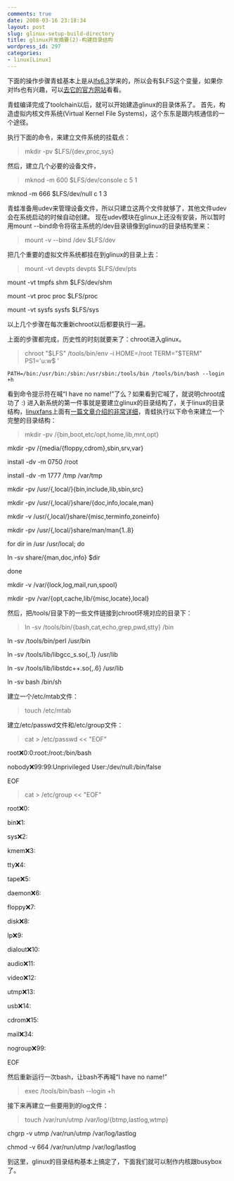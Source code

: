 ```yaml
---
comments: true
date: 2008-03-16 23:18:34
layout: post
slug: glinux-setup-build-directory
title: glinux开发摘要(2)-构建目录结构
wordpress_id: 297
categories:
- linux[Linux]
---
```


下面的操作步骤青蛙基本上是从[lfs6.3](http://www.linuxfromscratch.org/lfs/view/6.3)学来的，所以会有$LFS这个变量，如果你对lfs也有兴趣，可以[去它的官方网站](http://www.linuxfromscratch.org/)看看。





青蛙编译完成了toolchain以后，就可以开始建造glinux的目录体系了。
首先，构造虚拟内核文件系统(Virtual Kernel File Systems)，这个东东是跟内核通信的一个途径。





执行下面的命令，来建立文件系统的挂载点：





> 
  
> 
> mkdir -pv $LFS/{dev,proc,sys}
> 
> 






然后，建立几个必要的设备文件，





> 
  
> 
> mknod -m 600 $LFS/dev/console c 5 1   

  mknod -m 666 $LFS/dev/null c 1 3          
> 
> 






青蛙准备用udev来管理设备文件，所以只建立这两个文件就够了，其他文件udev会在系统启动的时候自动创建。
现在udev模块在glinux上还没有安装，所以暂时用mount --bind命令将宿主系统的/dev目录镜像到glinux的目录结构里来：





> 
  
> 
> mount -v --bind /dev $LFS/dev          
> 
> 






把几个重要的虚拟文件系统都挂在到glinux的目录上去：





> 
  
> 
> mount -vt devpts devpts $LFS/dev/pts   

  mount -vt tmpfs shm $LFS/dev/shm   

  mount -vt proc proc $LFS/proc   

  mount -vt sysfs sysfs $LFS/sys                        
> 
> 






以上几个步骤在每次重新chroot以后都要执行一遍。





上面的步骤都完成，历史性的时刻就要来了：chroot进入glinux。





> 
  
> 
> chroot "$LFS" /tools/bin/env -i HOME=/root TERM="$TERM" PS1='u:w$ '    

    PATH=/bin:/usr/bin:/sbin:/usr/sbin:/tools/bin /tools/bin/bash --login +h
> 
> 






看到命令提示符在喊“I have no name!”了么？如果看到它喊了，就说明chroot成功了 :)
进入新系统的第一件事就是要建立glinux的目录结构了，关于linux的目录结构，[linuxfans](http://www.linuxfans.org/)上面有[一篇文章介绍的非常详细](http://www.linuxfans.org/bbs/thread-182534-1-1.html)，青蛙执行以下命令来建立一个完整的目录结构：





> 
  
> 
> mkdir -pv /{bin,boot,etc/opt,home,lib,mnt,opt}   

  mkdir -pv /{media/{floppy,cdrom},sbin,srv,var}   

  install -dv -m 0750 /root   

  install -dv -m 1777 /tmp /var/tmp   

  mkdir -pv /usr/{,local/}{bin,include,lib,sbin,src}   

  mkdir -pv /usr/{,local/}share/{doc,info,locale,man}   

  mkdir -v  /usr/{,local/}share/{misc,terminfo,zoneinfo}   

  mkdir -pv /usr/{,local/}share/man/man{1..8}   

  for dir in /usr /usr/local; do   

   ln -sv share/{man,doc,info} $dir   

  done   

  mkdir -v /var/{lock,log,mail,run,spool}   

  mkdir -pv /var/{opt,cache,lib/{misc,locate},local}                             
> 
> 






然后，把/tools/目录下的一些文件链接到chroot环境对应的目录下：





> 
  
> 
> ln -sv /tools/bin/{bash,cat,echo,grep,pwd,stty} /bin   

  ln -sv /tools/bin/perl /usr/bin   

  ln -sv /tools/lib/libgcc_s.so{,.1} /usr/lib   

  ln -sv /tools/lib/libstdc++.so{,.6} /usr/lib   

  ln -sv bash /bin/sh                               
> 
> 






建立一个/etc/mtab文件：





> 
  
> 
> touch /etc/mtab                            
> 
> 






建立/etc/passwd文件和/etc/group文件：





> 
  
> 
> cat > /etc/passwd << "EOF"   

  root:x:0:0:root:/root:/bin/bash   

  nobody:x:99:99:Unprivileged User:/dev/null:/bin/false   

  EOF                             
> 
> 

  
> 
> cat > /etc/group << "EOF"   

  root:x:0:   

  bin:x:1:   

  sys:x:2:   

  kmem:x:3:   

  tty:x:4:   

  tape:x:5:   

  daemon:x:6:   

  floppy:x:7:   

  disk:x:8:   

  lp:x:9:   

  dialout:x:10:   

  audio:x:11:   

  video:x:12:   

  utmp:x:13:   

  usb:x:14:   

  cdrom:x:15:   

  mail:x:34:   

  nogroup:x:99:   

  EOF                                 
> 
> 






然后重新运行一次bash，让bash不再喊“I have no name!”





> 
  
> 
> exec /tools/bin/bash --login +h                                 
> 
> 






接下来再建立一些要用到的log文件：





> 
  
> 
> touch /var/run/utmp /var/log/{btmp,lastlog,wtmp}   

  chgrp -v utmp /var/run/utmp /var/log/lastlog   

  chmod -v 664 /var/run/utmp /var/log/lastlog                              
> 
> 






到这里，glinux的目录结构基本上搞定了，下面我们就可以制作内核跟busybox了。



